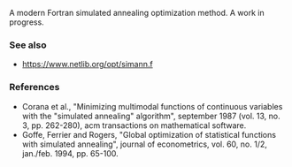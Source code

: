 A modern Fortran simulated annealing optimization method. A work in progress.

### See also

  *  https://www.netlib.org/opt/simann.f

### References

  * Corana et al., "Minimizing multimodal functions of continuous variables
    with the "simulated annealing" algorithm", september 1987
    (vol. 13, no. 3, pp. 262-280),
    acm transactions on mathematical software.
  * Goffe, Ferrier and Rogers, "Global optimization of statistical functions
    with simulated annealing", journal of econometrics, vol. 60, no. 1/2,
    jan./feb. 1994, pp. 65-100.
